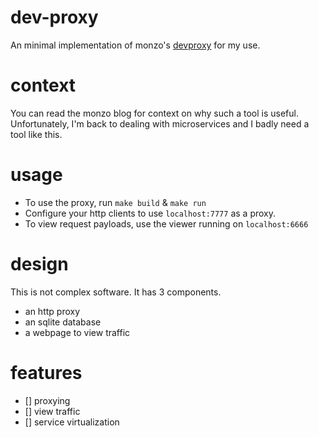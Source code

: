 # dev-proxy
An minimal implementation of monzo's [devproxy](https://github.com/gwuah/dev-proxy) for my use.

# context
You can read the monzo blog for context on why such a tool is useful. Unfortunately, I'm back to dealing with microservices and I badly need a tool like this.

# usage
- To use the proxy, run `make build` & `make run`
- Configure your http clients to use `localhost:7777` as a proxy.
- To view request payloads, use the viewer running on `localhost:6666`

# design
This is not complex software. It has 3 components.
- an http proxy
- an sqlite database
- a webpage to view traffic

# features
- [] proxying
- [] view traffic
- [] service virtualization
